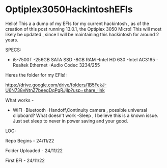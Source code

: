 # Optiplex3050HackintoshEFIs
Hello! This a a dump of my EFIs for my current hackintosh , as of the creation of this post running 13.0.1, the Optiplex 3050 Micro! This will most likely be updated , since I will be maintaining this hackintosh for around 2 years.


SPECS:

- i5-7500T
-256GB SATA SSD
-8GB RAM
-Intel HD 630
-Intel AC3165
-Realtek Ethernet
-Audio Codec 3234/255

Heres the folder for my EFIs!:

https://drive.google.com/drive/folders/1B5FekJ-U6N738vNtnZ7beegDqPgRJjIp?usp=share_link

What works - 
- WIFI
-Bluetooth
-Handoff,Continuity camera , possible universal clipboard?
What doesn't work
-Sleep , I believe this is a known issue. Just set sleep to never in power saving and your good.

LOG:

Repo Begins - 24/11/22

Folder Uploaded - 24/11/22

First EFI - 24/11/22
